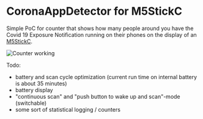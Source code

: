 # CoronaAppDetector for M5StickC

Simple PoC for counter that shows how many people around you have the Covid 19 Exposure Notification running on their phones on the display of an [M5StickC](https://m5stack.com/products/stick-c). 

![Counter working](https://github.com/frankrieger/CoronaAppDetectorM5StickC/blob/master/Working.png)

Todo: 
- battery and scan cycle optimization (current run time on internal battery is about 35 minutes) 
- battery display 
- "continuous scan" and "push button to wake up and scan"-mode (switchable)
- some sort of statistical logging / counters


